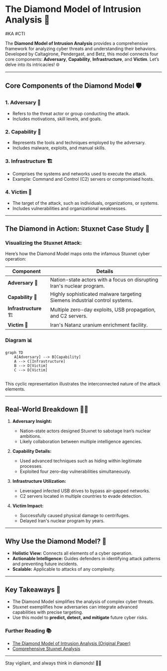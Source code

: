 # The Diamond Model of Intrusion Analysis 💎
#KA #CTI 

The **Diamond Model of Intrusion Analysis** provides a comprehensive framework for analyzing cyber threats and understanding their behaviors. Developed by Caltagirone, Pendergast, and Betz, this model connects four core components: **Adversary**, **Capability**, **Infrastructure**, and **Victim**. Let’s delve into its intricacies! 🌐

---

## Core Components of the Diamond Model 🛡️

### 1. **Adversary** 👤
- Refers to the threat actor or group conducting the attack.
- Includes motivations, skill levels, and goals.

### 2. **Capability** 🔧
- Represents the tools and techniques employed by the adversary.
- Includes malware, exploits, and manual skills.

### 3. **Infrastructure** 🏗️
- Comprises the systems and networks used to execute the attack.
- Example: Command and Control (C2) servers or compromised hosts.

### 4. **Victim** 🎯
- The target of the attack, such as individuals, organizations, or systems.
- Includes vulnerabilities and organizational weaknesses.

---

## The Diamond in Action: Stuxnet Case Study 🧩

### Visualizing the Stuxnet Attack:

Here’s how the Diamond Model maps onto the infamous Stuxnet cyber operation:

| **Component**      | **Details**                                                                 |
|---------------------|-----------------------------------------------------------------------------|
| **Adversary** 👤   | Nation-state actors with a focus on disrupting Iran's nuclear program.      |
| **Capability** 🔧   | Highly sophisticated malware targeting Siemens industrial control systems. |
| **Infrastructure** 🏗️ | Multiple zero-day exploits, USB propagation, and C2 servers.              |
| **Victim** 🎯       | Iran's Natanz uranium enrichment facility.                                 |

### Diagram 📊

```mermaid
graph TD
    A[Adversary] --> B[Capability]
    A --> C[Infrastructure]
    B --> D[Victim]
    C --> D[Victim]
    
```

This cyclic representation illustrates the interconnected nature of the attack elements.

---

## Real-World Breakdown 🕵️‍♂️

1. **Adversary Insight:**
   - Nation-state actors designed Stuxnet to sabotage Iran’s nuclear ambitions.
   - Likely collaboration between multiple intelligence agencies.

2. **Capability Details:**
   - Used advanced techniques such as hiding within legitimate processes.
   - Exploited four zero-day vulnerabilities simultaneously.

3. **Infrastructure Utilization:**
   - Leveraged infected USB drives to bypass air-gapped networks.
   - C2 servers located in multiple countries to evade detection.

4. **Victim Impact:**
   - Successfully caused physical damage to centrifuges.
   - Delayed Iran's nuclear program by years.

---

## Why Use the Diamond Model? 🤔

- **Holistic View:** Connects all elements of a cyber operation.
- **Actionable Intelligence:** Guides defenders in identifying attack patterns and preventing future incidents.
- **Scalable:** Applicable to attacks of any complexity.

---

## Key Takeaways 📝

- The Diamond Model simplifies the analysis of complex cyber threats.
- Stuxnet exemplifies how adversaries can integrate advanced capabilities with precise targeting.
- Use this model to **predict, detect, and mitigate** future cyber risks.

### Further Reading 📚
- [The Diamond Model of Intrusion Analysis (Original Paper)](https://www.activeresponse.org/the-diamond-model/)
- [Comprehensive Stuxnet Analysis](https://www.wired.com/story/stuxnet-digital-sabotage/)

---

Stay vigilant, and always think in diamonds! 💎✨

